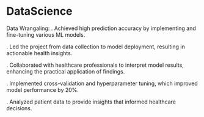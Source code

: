 # DataScience
Data Wrangaling:
. Achieved high prediction accuracy by implementing and fine-tuning various ML models.

. Led the project from data collection to model deployment, resulting in actionable health insights.

. Collaborated with healthcare professionals to interpret model results, enhancing the practical application of findings.

. Implemented cross-validation and hyperparameter tuning, which improved model performance by 20%.

. Analyzed patient data to provide insights that informed healthcare decisions.
